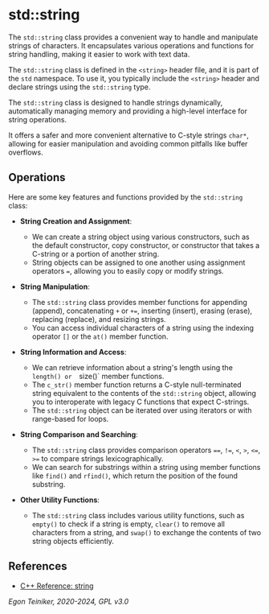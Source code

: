 # std::string 

The `std::string` class provides a convenient way to handle and manipulate 
strings of characters. 
It encapsulates various operations and functions for string handling, making 
it easier to work with text data.

The `std::string` class is defined in the `<string>` header file, and it is 
part of the `std` namespace. To use it, you typically include the `<string>` 
header and declare strings using the `std::string` type.

The `std::string` class is designed to handle strings dynamically, 
automatically managing memory and providing a high-level interface for 
string operations. 

It offers a safer and more convenient alternative to C-style strings `char*`, 
allowing for easier manipulation and avoiding common pitfalls like buffer overflows.


## Operations
Here are some key features and functions provided by the `std::string` class:

* **String Creation and Assignment**:
    * We can create a string object using various constructors, such as the 
        default constructor, copy constructor, or constructor that takes a 
        C-string or a portion of another string.
    * String objects can be assigned to one another using assignment 
        operators `=`, allowing you to easily copy or modify strings.

* **String Manipulation**:
    * The `std::string` class provides member functions for appending (append), 
        concatenating `+` or `+=`, inserting (insert), erasing (erase), replacing 
        (replace), and resizing strings.
    * You can access individual characters of a string using the indexing operator 
        `[]` or the `at()` member function.

* **String Information and Access**:
    * We can retrieve information about a string's length using the `length() or 
        `size()` member functions.
    * The `c_str()` member function returns a C-style null-terminated string 
        equivalent to the contents of the `std::string` object, allowing you to 
        interoperate with legacy C functions that expect C-strings.
    * The `std::string` object can be iterated over using iterators or with 
        range-based for loops.

* **String Comparison and Searching**:
    * The `std::string` class provides comparison operators `==`, `!=`, `<`,
    `>`, `<=`, `>=` to compare strings lexicographically.
    * We can search for substrings within a string using member functions like 
    `find()` and `rfind()`, which return the position of the found substring.

* **Other Utility Functions**:
    * The `std::string` class includes various utility functions, such as 
    `empty()` to check if a string is empty, `clear()` to remove all characters 
    from a string, and `swap()` to exchange the contents of two string objects 
    efficiently.


## References

* [C++ Reference: string](https://en.cppreference.com/w/cpp/string)

*Egon Teiniker, 2020-2024, GPL v3.0*